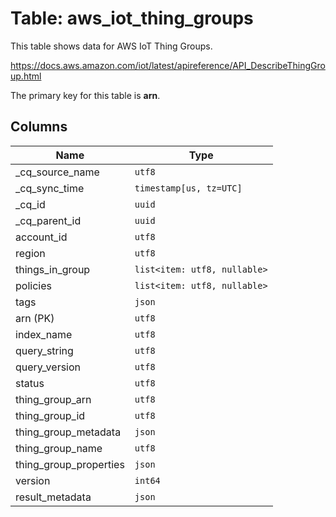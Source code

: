 # Table: aws_iot_thing_groups

This table shows data for AWS IoT Thing Groups.

https://docs.aws.amazon.com/iot/latest/apireference/API_DescribeThingGroup.html

The primary key for this table is **arn**.

## Columns

| Name          | Type          |
| ------------- | ------------- |
|_cq_source_name|`utf8`|
|_cq_sync_time|`timestamp[us, tz=UTC]`|
|_cq_id|`uuid`|
|_cq_parent_id|`uuid`|
|account_id|`utf8`|
|region|`utf8`|
|things_in_group|`list<item: utf8, nullable>`|
|policies|`list<item: utf8, nullable>`|
|tags|`json`|
|arn (PK)|`utf8`|
|index_name|`utf8`|
|query_string|`utf8`|
|query_version|`utf8`|
|status|`utf8`|
|thing_group_arn|`utf8`|
|thing_group_id|`utf8`|
|thing_group_metadata|`json`|
|thing_group_name|`utf8`|
|thing_group_properties|`json`|
|version|`int64`|
|result_metadata|`json`|